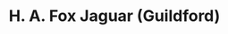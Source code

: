 ---
title: "H. A. Fox Jaguar (Guildford)"
url: /guildford/h-a-fox-jaguar-guildford/
shop: Autohaus
---